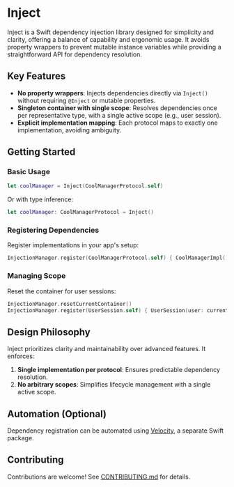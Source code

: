 # Inject

Inject is a Swift dependency injection library designed for simplicity and clarity, offering a balance of capability and ergonomic usage. It avoids property wrappers to prevent mutable instance variables while providing a straightforward API for dependency resolution.

## Key Features

- **No property wrappers**: Injects dependencies directly via `Inject()` without requiring `@Inject` or mutable properties.
- **Singleton container with single scope**: Resolves dependencies once per representative type, with a single active scope (e.g., user session).
- **Explicit implementation mapping**: Each protocol maps to exactly one implementation, avoiding ambiguity.

## Getting Started

### Basic Usage

```swift
let coolManager = Inject(CoolManagerProtocol.self)
```

Or with type inference:

```swift
let coolManager: CoolManagerProtocol = Inject()
```

### Registering Dependencies

Register implementations in your app's setup:

```swift
InjectionManager.register(CoolManagerProtocol.self) { CoolManagerImpl() }
```

### Managing Scope

Reset the container for user sessions:

```swift
InjectionManager.resetCurrentContainer()
InjectionManager.register(UserSession.self) { UserSession(user: currentUser) }
```

## Design Philosophy

Inject prioritizes clarity and maintainability over advanced features. It enforces:

1. **Single implementation per protocol**: Ensures predictable dependency resolution.
2. **No arbitrary scopes**: Simplifies lifecycle management with a single active scope.

## Automation (Optional)

Dependency registration can be automated using [Velocity](https://github.com/jmfieldman/Velocity), a separate Swift package.

## Contributing

Contributions are welcome! See [CONTRIBUTING.md](CONTRIBUTING.md) for details.
